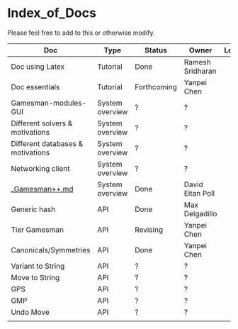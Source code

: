 Index\_of\_Docs
===============

Please feel free to add to this or otherwise modify.

| Doc                                             | Type            | Status      | Owner            | Location |
|-------------------------------------------------|-----------------|-------------|------------------|----------|
| Doc using Latex                                 | Tutorial        | Done        | Ramesh Sridharan |
| Doc essentials                                  | Tutorial        | Forthcoming | Yanpei Chen      |
| Gamesman-modules-GUI                            | System overview | ?           | ?                |
| Different solvers & motivations                 | System overview | ?           | ?                |
| Different databases & motivations               | System overview | ?           | ?                |
| Networking client                               | System overview | ?           | ?                |
| [\_Gamesman++.md](GamesmanPlusPlus_ "wikilink") | System overview | Done        | David Eitan Poll |
| Generic hash                                    | API             | Done        | Max Delgadillo   |
| Tier Gamesman                                   | API             | Revising    | Yanpei Chen      |
| Canonicals/Symmetries                           | API             | Done        | Yanpei Chen      |
| Variant to String                               | API             | ?           | ?                |
| Move to String                                  | API             | ?           | ?                |
| GPS                                             | API             | ?           | ?                |
| GMP                                             | API             | ?           | ?                |
| Undo Move                                       | API             | ?           | ?                |
||


